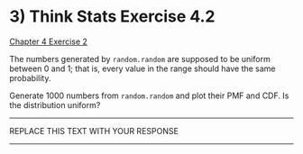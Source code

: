 # 3) Think Stats Exercise 4.2

[Chapter 4 Exercise 2](http://greenteapress.com/thinkstats2/html/thinkstats2005.html#toc41)

The numbers generated by `random.random` are supposed to be uniform between 0 and 1; that is, every value in the range should have the same probability.

Generate 1000 numbers from `random.random` and plot their PMF and CDF. Is the distribution uniform?

---

REPLACE THIS TEXT WITH YOUR RESPONSE

---